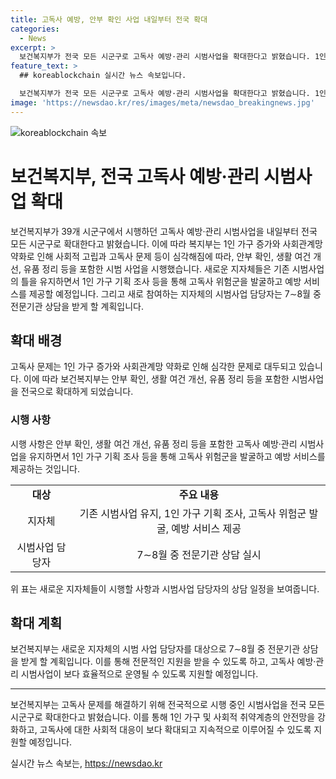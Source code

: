 ```yaml
---
title: 고독사 예방, 안부 확인 사업 내일부터 전국 확대
categories:
  - News
excerpt: >
  보건복지부가 전국 모든 시군구로 고독사 예방·관리 시범사업을 확대한다고 밝혔습니다. 1인 가구의 증가로 인해 사회적 고립과 고독사 문제가 심각해지자 안부 확인, 생활 여건 개선, 유품 정리 등을 통해 고독사 위험군을 발굴하고 예방 서비스를 제공하는 사업을 확대할 예정이며, 지자체의 시행을 지원하는 계획을 가지고 있습니다.
feature_text: >
  ## koreablockchain 실시간 뉴스 속보입니다.

  보건복지부가 전국 모든 시군구로 고독사 예방·관리 시범사업을 확대한다고 밝혔습니다. 1인 가구의 증가로 인해 사회적 고립과 고독사 문제가 심각해지자 안부 확인, 생활 여건 개선, 유품 정리 등을 통해 고독사 위험군을 발굴하고 예방 서비스를 제공하는 사업을 확대할 예정이며, 지자체의 시행을 지원하는 계획을 가지고 있습니다.
image: 'https://newsdao.kr/res/images/meta/newsdao_breakingnews.jpg'
---
```


<p><img src="https://newsdao.kr/res/images/meta/newsdao_breakingnews.jpg" alt="koreablockchain 속보" /></p>

<h1>보건복지부, 전국 고독사 예방·관리 시범사업 확대</h1>

<p data-ke-size="size16">보건복지부가 39개 시군구에서 시행하던 고독사 예방·관리 시범사업을 내일부터 전국 모든 시군구로 확대한다고 밝혔습니다. 이에 따라 복지부는 1인 가구 증가와 사회관계망 약화로 인해 사회적 고립과 고독사 문제 등이 심각해짐에 따라, 안부 확인, 생활 여건 개선, 유품 정리 등을 포함한 시범 사업을 시행했습니다. 새로운 지자체들은 기존 시범사업의 틀을 유지하면서 1인 가구 기획 조사 등을 통해 고독사 위험군을 발굴하고 예방 서비스를 제공할 예정입니다. 그리고 새로 참여하는 지자체의 시범사업 담당자는 7∼8월 중 전문기관 상담을 받게 할 계획입니다.</p>

<h2 data-ke-size="size26">확대 배경</h2>

<p data-ke-size="size16">고독사 문제는 1인 가구 증가와 사회관계망 약화로 인해 심각한 문제로 대두되고 있습니다. 이에 따라 보건복지부는 안부 확인, 생활 여건 개선, 유품 정리 등을 포함한 시범사업을 전국으로 확대하게 되었습니다.</p>

<h3 data-ke-size="size24">시행 사항</h3>

<p data-ke-size="size16">시행 사항은 안부 확인, 생활 여건 개선, 유품 정리 등을 포함한 고독사 예방·관리 시범사업을 유지하면서 1인 가구 기획 조사 등을 통해 고독사 위험군을 발굴하고 예방 서비스를 제공하는 것입니다.</p>

<table>
    <tr>
        <td style="text-align: center; height: 17px;"><b>대상</b></td>
        <td style="text-align: center; height: 17px;"><b>주요 내용</b></td>
    </tr>
    <tr>
        <td style="text-align: center; height: 17px;">지자체</td>
        <td style="text-align: center; height: 17px;">기존 시범사업 유지, 1인 가구 기획 조사, 고독사 위험군 발굴, 예방 서비스 제공</td>
    </tr>
    <tr>
        <td style="text-align: center; height: 17px;">시범사업 담당자</td>
        <td style="text-align: center; height: 17px;">7∼8월 중 전문기관 상담 실시</td>
    </tr>
</table>

<p data-ke-size="size16">위 표는 새로운 지자체들이 시행할 사항과 시범사업 담당자의 상담 일정을 보여줍니다.</p>

<h2 data-ke-size="size26">확대 계획</h2>

<p data-ke-size="size16">보건복지부는 새로운 지자체의 시범 사업 담당자를 대상으로 7∼8월 중 전문기관 상담을 받게 할 계획입니다. 이를 통해 전문적인 지원을 받을 수 있도록 하고, 고독사 예방·관리 시범사업이 보다 효율적으로 운영될 수 있도록 지원할 예정입니다.</p>

<hr>

<p data-ke-size="size16">보건복지부는 고독사 문제를 해결하기 위해 전국적으로 시행 중인 시범사업을 전국 모든 시군구로 확대한다고 밝혔습니다. 이를 통해 1인 가구 및 사회적 취약계층의 안전망을 강화하고, 고독사에 대한 사회적 대응이 보다 확대되고 지속적으로 이루어질 수 있도록 지원할 예정입니다.</p>
실시간 뉴스 속보는, <a href="https://newsdao.kr" rel="dofollow">https://newsdao.kr</a>


